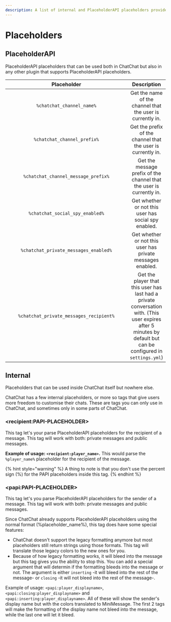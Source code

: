 ```yaml
---
description: A list of internal and PlaceholderAPI placeholders provided by ChatChat.
---
```


# Placeholders

## PlaceholderAPI

PlaceholderAPI placeholders that can be used both in ChatChat but also in any other plugin that supports PlaceholderAPI placeholders.

<table><thead><tr><th width="398" align="center">Placeholder</th><th align="center">Description</th></tr></thead><tbody><tr><td align="center"><code>%chatchat_channel_name%</code></td><td align="center">Get the name of the channel that the user is currently in.</td></tr><tr><td align="center"><code>%chatchat_channel_prefix%</code></td><td align="center">Get the prefix of the channel that the user is currently in.</td></tr><tr><td align="center"><code>%chatchat_channel_message_prefix%</code></td><td align="center">Get the message prefix of the channel that the user is currently in.</td></tr><tr><td align="center"><code>%chatchat_social_spy_enabled%</code></td><td align="center">Get whether or not this user has social spy enabled.</td></tr><tr><td align="center"><code>%chatchat_private_messages_enabled%</code></td><td align="center">Get whether or not this user has private messages enabled.</td></tr><tr><td align="center"><code>%chatchat_private_messages_recipient%</code></td><td align="center">Get the player that this user has last had a private conversation with. (This user expires after 5 minutes by default but can be configured in <code>settings.yml</code>)</td></tr></tbody></table>

## Internal

Placeholders that can be used inside ChatChat itself but nowhere else.

ChatChat has a few internal placeholders, or more so tags that give users more freedom to customise their chats. These are tags you can only use in ChatChat, and sometimes only in some parts of ChatChat.

### \<recipient:PAPI-PLACEHOLDER>

This tag let's your parse PlaceholderAPI placeholders for the recipient of a message. This tag will work with both: private messages and public messages.

**Example of usage: `<recipient:player_name>`.** This would parse the `%player_name%` placeholder for the recipient of the message.

{% hint style="warning" %}
A thing to note is that you don't use the percent sign (%) for the PAPI placeholders inside this tag.
{% endhint %}

### \<papi:PAPI-PLACEHOLDER>

This tag let's you parse PlaceholderAPI placeholders for the sender of a message. This tag will work with both: private messages and public messages.

Since ChatChat already supports PlaceholderAPI placeholders using the normal format (%placeholder\_name%), this tag does have some special features:

* ChatChat doesn't support the legacy formatting anymore but most placeholders still return strings using those formats. This tag will translate those legacy colors to the new ones for you.
* Because of how legacy formatting works, it will bleed into the message but this tag gives you the ability to stop this. You can add a special argument that will determin if the formatting bleeds into the message or not. The argument is either `inserting` -it will bleed into the rest of the message- or `closing` -it will not bleed into the rest of the message-.

Example of usage: `<papi:player_displayname>`, `<papi:closing:player_displayname>` and `<papi:inserting:player_displayname>`. All of these will show the sender's display name but with the colors translated to MiniMessage. The first 2 tags will make the formatting of the display name not bleed into the message, while the last one will let it bleed.
